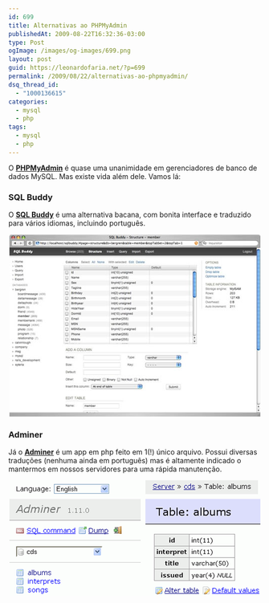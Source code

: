 ```yaml
---
id: 699
title: Alternativas ao PHPMyAdmin
publishedAt: 2009-08-22T16:32:36-03:00
type: Post
ogImage: /images/og-images/699.png
layout: post
guid: https://leonardofaria.net/?p=699
permalink: /2009/08/22/alternativas-ao-phpmyadmin/
dsq_thread_id:
  - "1000136615"
categories:
  - mysql
  - php
tags:
  - mysql
  - php
---
```

O [**PHPMyAdmin**](http://www.phpmyadmin.net/) é quase uma unanimidade em gerenciadores de banco de dados MySQL. Mas existe vida além dele. Vamos lá:

### SQL Buddy

O [**SQL Buddy**](http://www.sqlbuddy.com/) é uma alternativa bacana, com bonita interface e traduzido para vários idiomas, incluindo português.

<center>
  <a href="http://www.sqlbuddy.com/"><img src="/wp-content/uploads/2009/08/sqlbuddy.jpg" alt="sqlbuddy" title="sqlbuddy" /></a>
</center>

### Adminer

Já o **[Adminer](http://www.adminer.org/)** é um app em php feito em 1(!) único arquivo. Possui diversas traduções (nenhuma ainda em português) mas é altamente indicado o mantermos em nossos servidores para uma rápida manutenção. 

<center>
  <a href="http://www.adminer.org/"><img src="/wp-content/uploads/2009/08/adminer.png" alt="adminer" title="adminer" /></a>
</center>
